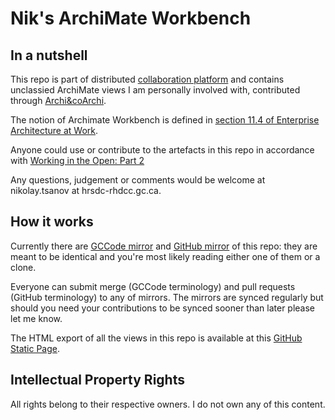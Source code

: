 # Nik's ArchiMate Workbench

## In a nutshell

This repo is part of distributed [collaboration platform](https://sara-sabr.github.io/ITStrategy/2021/07/09/working-in-the-open-part-2.html) and contains unclassied ArchiMate views I am personally involved with, contributed through [Archi&coArchi](https://www.archimatetool.com/plugins/). 

The notion of Archimate Workbench is defined in [section 11.4 of Enterprise Architecture at Work](https://www.springer.com/gp/book/9783662539323). 

Anyone could use or contribute to the artefacts in this repo in accordance with [Working in the Open: Part 2](https://sara-sabr.github.io/ITStrategy/2021/07/09/working-in-the-open-part-2.html)

Any questions, judgement or comments would be welcome at nikolay.tsanov at hrsdc-rhdcc.gc.ca.

## How it works

Currently there are [GCCode mirror](https://gccode.ssc-spc.gc.ca/tsanov/archimate-workbench) and [GitHub mirror](https://github.com/tsanov/archimate-workbench) of this repo: they are meant to be identical and you're most likely reading either one of them or a clone. 

Everyone can submit merge (GCCode terminology) and pull requests (GitHub terminology) to any of mirrors. The mirrors are synced regularly but should you need your contributions to be synced sooner than later please let me know.

The HTML export of all the views in this repo is available at this [GitHub Static Page](https://github.com/tsanov/).

## Intellectual Property Rights

All rights belong to their respective owners. I do not own any of this content.
